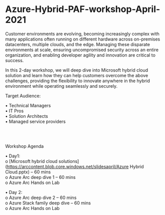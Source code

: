 # Azure-Hybrid-PAF-workshop-April-2021


Customer environments are evolving, becoming increasingly complex with many applications often running on different hardware across on-premises datacenters, multiple clouds, and the edge. Managing these disparate environments at scale, ensuring uncompromised security across an entire organization, and enabling developer agility and innovation are critical to success. 

In this 2-day workshop, we will deep dive into Microsoft hybrid cloud solution and learn how they can help customers overcome the above challenges, providing the flexibility to innovate anywhere in the hybrid environment while operating seamlessly and securely.

Target Audience:  

•	Technical Managers  
•	IT Pros  
•	Solution Architects  
•	Managed service providers  
  
<br/>
<br/>

  
Workshop Agenda  

•	Day1:   
o	[Microsoft hybrid cloud solutions] (https://arccontent.blob.core.windows.net/slidesapril/Azure Hybrid Cloud.pptx) – 60 mins   
o	Azure Arc deep dive 1 – 60 mins  
o	Azure Arc Hands on Lab   

•	Day 2:   
o	Azure Arc deep dive 2 – 60 mins  
o	Azure Stack family deep dive – 60 mins   
o	Azure Arc Hands on Lab   



